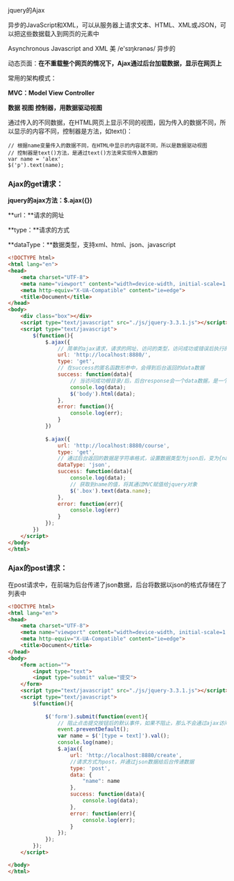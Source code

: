 jquery的Ajax

异步的JavaScript和XML，可以从服务器上请求文本、HTML、XML或JSON，可以把这些数据载入到网页的元素中

Asynchronous Javascript and XML  美 /e'sɪŋkrənəs/  异步的

动态页面：**在不重载整个网页的情况下，Ajax通过后台加载数据，显示在网页上**



常用的架构模式：

**MVC：Model View Controller**

**数据  视图  控制器，用数据驱动视图**

通过传入的不同数据，在HTML网页上显示不同的视图，因为传入的数据不同，所以显示的内容不同，控制器是方法，如text()：

```
// 根据name变量传入的数据不同，在HTML中显示的内容就不同，所以是数据驱动视图
// 控制器是text()方法，是通过text()方法来实现传入数据的
var name = 'alex'
$('p').text(name);
```



### Ajax的get请求：

**jquery的ajax方法：$.ajax({})**

**url：**请求的网址

**type：**请求的方式

**dataType：**数据类型，支持xml、html、json、javascript

```html
<!DOCTYPE html>
<html lang="en">
<head>
    <meta charset="UTF-8">
    <meta name="viewport" content="width=device-width, initial-scale=1.0">
    <meta http-equiv="X-UA-Compatible" content="ie=edge">
    <title>Document</title>
</head>
<body>
    <div class="box"></div>
    <script type="text/javascript" src="./js/jquery-3.3.1.js"></script>
    <script type="text/javascript">
        $(function(){
            $.ajax({
                // 简单的ajax请求，请求的网址、访问的类型，访问成功或错误后执行的函数
                url: 'http://localhost:8880/',
                type: 'get',
                // 在success的匿名函数形参中，会得到后台返回的data数据
                success: function(data){
                    // 当访问成功根目录/后，后台response会一个data数据，是一个h2字符串标签，并将他添加到body下，展示在网页中，实现了MVC数据驱动视图，data就是服务器返回的数据，通过html方法驱动视图，展示在页面中
                    console.log(data);
                    $('body').html(data);
                },
                error: function(){
                    console.log(err);
                }
            })
            
            $.ajax({
                url: 'http://localhost:8880/course',
                type: 'get',
                // 通过后台返回的数据是字符串格式，设置数据类型为json后，变为{name: "张三"}
                dataType: 'json',
                success: function(data){
                    console.log(data);
                    // 获取到name的值，将其通过MVC赋值给jquery对象
                    $('.box').text(data.name);
                },
                error: function(err){
                    console.log(err)
                }
            });
        })
    </script>
</body>
</html>
```



### Ajax的post请求：

在post请求中，在前端为后台传递了json数据，后台将数据以json的格式存储在了列表中

```html
<!DOCTYPE html>
<html lang="en">
<head>
    <meta charset="UTF-8">
    <meta name="viewport" content="width=device-width, initial-scale=1.0">
    <meta http-equiv="X-UA-Compatible" content="ie=edge">
    <title>Document</title>
</head>
<body>
    <form action="">
        <input type="text">
        <input type="submit" value="提交">
    </form>
    <script type="text/javascript" src="./js/jquery-3.3.1.js"></script>
    <script type="text/javascript">
        $(function(){
            
            $('form').submit(function(event){
                // 阻止点击提交按钮后的默认事件，如果不阻止，那么不会通过ajax访问后台链接地址
                event.preventDefault();
                var name = $('[type = text]').val();
                console.log(name);
                $.ajax({
                    url: 'http://localhost:8880/create',
                    //请求方式为post，并通过json数据给后台传递数据
                    type: 'post',
                    data: {
                        "name": name
                    },
                    success: function(data){
                        console.log(data);
                    },
                    error: function(err){
                        console.log(err);
                    }
                });
            });
        });
    </script>

</body>
</html>
```

